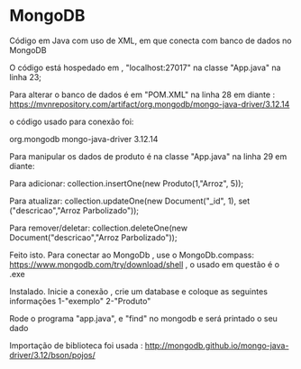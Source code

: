 # MongoDB



Código em Java com uso de XML, em que conecta com banco de dados no MongoDB

O código está hospedado em , "localhost:27017" na classe "App.java" na linha 23;

Para alterar o banco de dados é em "POM.XML" na linha 28 em diante : https://mvnrepository.com/artifact/org.mongodb/mongo-java-driver/3.12.14  

o código usado para conexão foi:

<!-- https://mvnrepository.com/artifact/org.mongodb/mongo-java-driver -->
<dependency>
    <groupId>org.mongodb</groupId>
    <artifactId>mongo-java-driver</artifactId>
    <version>3.12.14</version>
</dependency>


Para manipular os dados de produto é na classe "App.java" na linha 29 em diante:

Para adicionar: collection.insertOne(new Produto(1,"Arroz", 5));

Para atualizar: collection.updateOne(new Document("_id", 1), set ("descricao","Arroz Parbolizado"));

Para remover/deletar: collection.deleteOne(new Document("descricao","Arroz Parbolizado")); 

Feito isto. Para conectar ao MongoDb , use o MongoDb.compass: https://www.mongodb.com/try/download/shell , o usado em questão é o .exe 

Instalado. Inicie a conexão , crie um database e coloque as seguintes informações 1-"exemplo" 2-"Produto"

Rode o programa "app.java", e "find" no mongodb  e será printado o seu dado

Importação de biblioteca foi usada : http://mongodb.github.io/mongo-java-driver/3.12/bson/pojos/

